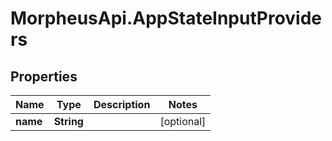 # MorpheusApi.AppStateInputProviders

## Properties

Name | Type | Description | Notes
------------ | ------------- | ------------- | -------------
**name** | **String** |  | [optional] 


